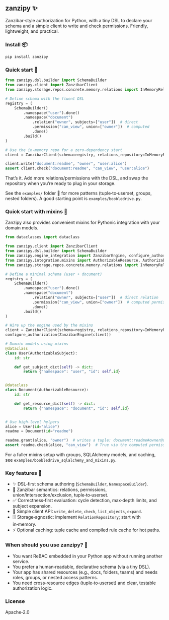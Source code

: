 ## zanzipy ✨

Zanzibar‑style authorization for Python, with a tiny DSL to declare your schema and a simple client to write and check permissions. Friendly, lightweight, and practical.

### Install 📦
```bash
pip install zanzipy
```

### Quick start 🚀
```python
from zanzipy.dsl.builder import SchemaBuilder
from zanzipy.client import ZanzibarClient
from zanzipy.storage.repos.concrete.memory.relations import InMemoryRelationRepository

# Define schema with the fluent DSL
registry = (
    SchemaBuilder()
        .namespace("user").done()
        .namespace("document")
            .relation("owner", subjects=["user"])  # direct
            .permission("can_view", union=["owner"])  # computed
            .done()
        .build()
)

# Use the in‑memory repo for a zero‑dependency start
client = ZanzibarClient(schema=registry, relations_repository=InMemoryRelationRepository())

client.write("document:readme", "owner", "user:alice")
assert client.check("document:readme", "can_view", "user:alice")
```

That’s it. Add more relations/permissions with the DSL, and swap the repository when you’re ready to plug in your storage.

See the `examples/` folder 📁 for more patterns (tuple‑to‑userset, groups, nested folders). A good starting point is `examples/boobledrive.py`.

### Quick start with mixins 🧩

Zanzipy also provides convenient mixins for Pythonic integration with your domain models.


```python
from dataclasses import dataclass

from zanzipy.client import ZanzibarClient
from zanzipy.dsl.builder import SchemaBuilder
from zanzipy.engine_integration import ZanzibarEngine, configure_authorization
from zanzipy.integration.mixins import AuthorizableResource, AuthorizableSubject
from zanzipy.storage.repos.concrete.memory.relations import InMemoryRelationRepository

# Define a minimal schema (user + document)
registry = (
    SchemaBuilder()
        .namespace("user").done()
        .namespace("document")
            .relation("owner", subjects=["user"])  # direct relation
            .permission("can_view", union=["owner"])  # computed permission
            .done()
        .build()
)

# Wire up the engine used by the mixins
client = ZanzibarClient(schema=registry, relations_repository=InMemoryRelationRepository())
configure_authorization(ZanzibarEngine(client))

# Domain models using mixins
@dataclass
class User(AuthorizableSubject):
    id: str

    def get_subject_dict(self) -> dict:
        return {"namespace": "user", "id": self.id}


@dataclass
class Document(AuthorizableResource):
    id: str

    def get_resource_dict(self) -> dict:
        return {"namespace": "document", "id": self.id}


# Use high‑level helpers
alice = User(id="alice")
readme = Document(id="readme")

readme.grant(alice, "owner")  # writes a tuple: document:readme#owner@user:alice
assert readme.check(alice, "can_view")  # True via the computed permission
```

For a fuller mixins setup with groups, SQLAlchemy models, and caching, see `examples/boobledrive_sqlalchemy_and_mixins.py`.

### Key features 🧰
- ✨ DSL‑first schema authoring (`SchemaBuilder`, `NamespaceBuilder`).
- 🔗 Zanzibar semantics: relations, permissions, union/intersection/exclusion, tuple‑to‑userset.
- ✅ Correctness‑first evaluation: cycle detection, max‑depth limits, and subject expansion.
- 🧩 Simple client API: `write`, `delete`, `check`, `list_objects`, `expand`.
- 🗄️ Storage‑agnostic: implement `RelationRepository`; start with in‑memory.
- ⚡ Optional caching: tuple cache and compiled rule cache for hot paths.

### When should you use zanzipy? 🤔
- You want ReBAC embedded in your Python app without running another service.
- You prefer a human‑readable, declarative schema (via a tiny DSL).
- Your app has shared resources (e.g., docs, folders, teams) and needs roles, groups, or nested access patterns.
- You need cross‑resource edges (tuple‑to‑userset) and clear, testable authorization logic.

### License
Apache‑2.0


